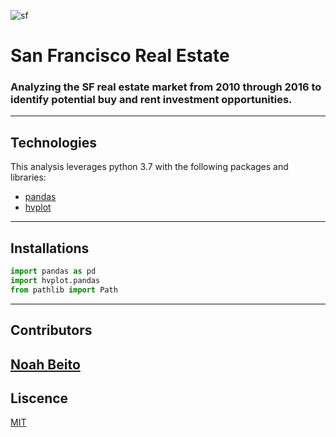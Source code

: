 ![sf](https://encrypted-tbn0.gstatic.com/images?q=tbn:ANd9GcQectkroxPEdPPi6SypT1FdfbGNzumvo7v2WA&usqp=CAU)
# San Francisco Real Estate
### Analyzing the SF real estate market from 2010 through 2016 to identify potential buy and rent investment opportunities.
---
## Technologies
This analysis leverages python 3.7 with the following packages and libraries:
* [pandas](https://github.com/pandas-dev/pandas)
* [hvplot](https://github.com/holoviz/hvplot)
---
## Installations
```python
import pandas as pd
import hvplot.pandas
from pathlib import Path
```
---
## Contributors
[Noah Beito](https://www.linkedin.com/in/noah-beito/)
---
## Liscence
[MIT](https://github.com/git/git-scm.com/blob/main/MIT-LICENSE.txt)
